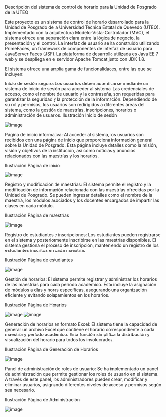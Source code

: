 Descripción del sistema de control de horario para la Unidad de Posgrado de la UTEQ

Este proyecto es un sistema de control de horario desarrollado para la Unidad de Posgrado de la Universidad Técnica Estatal de Quevedo (UTEQ). Implementado con la arquitectura Modelo-Vista-Controlador (MVC), el sistema ofrece una separación clara entre la lógica de negocio, la presentación y el control.
La interfaz de usuario se ha construido utilizando PrimeFaces, un framework de componentes de interfaz de usuario para JavaServer Faces (JSF). La plataforma de desarrollo utilizada es Java EE 7 web y se despliega en el servidor Apache Tomcat junto con JDK 1.8.

El sistema ofrece una amplia gama de funcionalidades, entre las que se incluyen:

Inicio de sesión seguro: Los usuarios deben autenticarse mediante un sistema de inicio de sesión para acceder al sistema. Las credenciales de acceso, como el nombre de usuario y la contraseña, son requeridas para garantizar la seguridad y la protección de la información. Dependiendo de su rol y permisos, los usuarios son redirigidos a diferentes áreas del sistema, como la gestión de maestrías, inscripciones, horarios o administración de usuarios.
Ilustración Inicio de sesión

![image](https://github.com/Derian2426/controlHorarioPosgrado/assets/87103650/0d050614-6258-4277-8b9e-f0a520cf005a)

Página de inicio informativa: Al acceder al sistema, los usuarios son recibidos con una página de inicio que proporciona información general sobre la Unidad de Posgrado. Esta página incluye detalles como la misión, visión y objetivos de la institución, así como noticias y anuncios relacionados con las maestrías y los horarios.

Ilustración Página de inicio

![image](https://github.com/Derian2426/controlHorarioPosgrado/assets/87103650/86ef4f8b-caa2-4b86-9e83-4daf217d3832)

Registro y modificación de maestrías: El sistema permite el registro y la modificación de información relacionada con las maestrías ofrecidas por la Unidad de Posgrado. Se pueden ingresar detalles como el nombre de la maestría, los módulos asociados y los docentes encargados de impartir las clases en cada módulo.

Ilustración Página de maestrías

![image](https://github.com/Derian2426/controlHorarioPosgrado/assets/87103650/51edc9b9-366a-4bf6-b2b7-81f6fce64d0e)

Registro de estudiantes e inscripciones: Los estudiantes pueden registrarse en el sistema y posteriormente inscribirse en las maestrías disponibles. El sistema gestiona el proceso de inscripción, manteniendo un registro de los estudiantes inscritos en cada maestría.

Ilustración Página de estudiantes

![image](https://github.com/Derian2426/controlHorarioPosgrado/assets/87103650/09805825-5334-43cb-85ac-efea6e12fe5d)

Gestión de horarios: El sistema permite registrar y administrar los horarios de las maestrías para cada período académico. Esto incluye la asignación de módulos a días y horas específicas, asegurando una organización eficiente y evitando solapamientos en los horarios.

Ilustración Página de Horarios

![image](https://github.com/Derian2426/controlHorarioPosgrado/assets/87103650/01616178-483d-4371-ae67-a87f54aa3031)
![image](https://github.com/Derian2426/controlHorarioPosgrado/assets/87103650/ca1435d6-856f-4a0a-8f96-af737af53461)

Generación de horarios en formato Excel: El sistema tiene la capacidad de generar un archivo Excel que contiene el horario correspondiente a cada maestría y período académico. Esta función simplifica la distribución y visualización del horario para todos los involucrados.

Ilustración Página de Generación de Horarios

![image](https://github.com/Derian2426/controlHorarioPosgrado/assets/87103650/dfbf01fa-2d34-489c-8c3e-c9b2b6a67f8c)

Panel de administración de roles de usuario: Se ha implementado un panel de administración que permite gestionar los roles de usuario en el sistema. A través de este panel, los administradores pueden crear, modificar y eliminar usuarios, asignando diferentes niveles de acceso y permisos según sea necesario.

Ilustración Página de Administración

![image](https://github.com/Derian2426/controlHorarioPosgrado/assets/87103650/b67a7a2f-35c4-407a-b699-6777358483dd)

